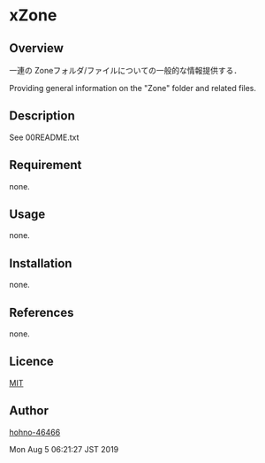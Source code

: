 
xZone
====

## Overview

一連の Zoneフォルダ/ファイルについての一般的な情報提供する．

Providing general information on the "Zone" folder and related files.

## Description

See 00README.txt

## Requirement

none.

## Usage

none.

## Installation

none.

## References

none.

## Licence

[MIT](https://github.com/tcnksm/tool/blob/master/LICENCE)

## Author

[hohno-46466](https://github.com/hohno-46466)

Mon Aug  5 06:21:27 JST 2019
